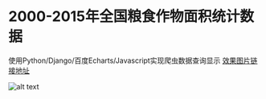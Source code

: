# 2000-2015年全国粮食作物面积统计数据
使用Python/Django/百度Echarts/Javascript实现爬虫数据查询显示
[效果图片链接地址](https://github.com/UAustin/farming-spider/blob/master/farming/mysite/static/datashow.gif)

![alt text](https://github.com/UAustin/farming-spider/blob/master/farming/mysite/static/datashow.gif)
